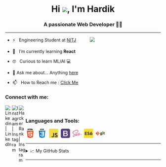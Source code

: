 

<h1 align="center">Hi <img src="https://media.giphy.com/media/hvRJCLFzcasrR4ia7z/giphy.gif" width="30px">, I'm Hardik</h1>
<h3 align="center">A passionate Web Developer 👨‍💻 </h3>

---

<img align='right' src="https://media.giphy.com/media/QssGEmpkyEOhBCb7e1/giphy.gif" width="230">

<!-- About Section --------------------------------------------------------------------------------------------- -->

-  ⚡  &nbsp; Engineering Student at [NITJ](https://www.nitj.ac.in/)

- 🌱 &nbsp; I’m currently learning **React**

- 🤓 &nbsp; Curious to learn ML/AI 💻

- 💬 Ask me about... Anything [here](https://docs.google.com/forms/d/e/1FAIpQLSfxpMAwHdRX9Nd9WjJyA3vzkXtUQdvfB05LaMTV6NExDZt2fQ/viewform?usp=sf_link)

- 📫 &nbsp; How to Reach me : [Click Me](https://hardikchopra242.github.io/hardikchopra/)

<!--  - 🙇 &nbsp; Currently working Repo -> []()    -->


### Connect with me:

[<img align="left" alt="Linkedin | LinkedIn" width="22px" src="https://cdn.jsdelivr.net/npm/simple-icons@v3/icons/linkedin.svg" />][linkedin]
[<img align="left" alt="Instagram | Instagram" width="22px" src="https://cdn.jsdelivr.net/npm/simple-icons@v3/icons/instagram.svg" />][instagram]
[<img align="left" alt="HackerRank | Instagram" width="22px" src="https://cdn.jsdelivr.net/npm/simple-icons@3.0.1/icons/hackerrank.svg" />][hackerrank]

<br />

### Languages and Tools:

<code><img height="30" src="https://raw.githubusercontent.com/github/explore/80688e429a7d4ef2fca1e82350fe8e3517d3494d/topics/html/html.png"></code>&nbsp;
<code><img height="30" src="https://raw.githubusercontent.com/github/explore/80688e429a7d4ef2fca1e82350fe8e3517d3494d/topics/css/css.png"></code>&nbsp;
<code><img height="30" src="https://raw.githubusercontent.com/github/explore/80688e429a7d4ef2fca1e82350fe8e3517d3494d/topics/javascript/javascript.png"></code>&nbsp;
<code><img height="30" src="https://raw.githubusercontent.com/github/explore/80688e429a7d4ef2fca1e82350fe8e3517d3494d/topics/bootstrap/bootstrap.png"></code>&nbsp;
<code><img height="30" src="https://raw.githubusercontent.com/github/explore/80688e429a7d4ef2fca1e82350fe8e3517d3494d/topics/sass/sass.png"></code>&nbsp;
<code><img height="30" src="https://raw.githubusercontent.com/github/explore/80688e429a7d4ef2fca1e82350fe8e3517d3494d/topics/es6/es6.png"></code>&nbsp;
<code><img height="30" src="https://raw.githubusercontent.com/github/explore/80688e429a7d4ef2fca1e82350fe8e3517d3494d/topics/git/git.png"></code>&nbsp;


<!-- Github Stats------------------------------------------------------------------------------------------------ -->
---

<details>
<summary>📈 My GitHub Stats</summary>

<!-- Readme Stats -->
<p align="center">&nbsp;
<img align="center" src="https://github-readme-stats.vercel.app/api?username=hardikchopra242&show_icons=true&theme=tokyonight" alt="HardikReadmeStats" />
</p>

<br />

<!-- Most Languages Used -->
<p align="center">&nbsp;
<img align="center" src="https://github-readme-stats.vercel.app/api/top-langs/?username=hardikchopra242&layout=compact&theme=tokyonight" />
</p>

<!-- ![visitors](https://visitor-badge.glitch.me/badge?page_id=hardikchopra242.hardikchopra242) -->

</details>

---

<!-- ------------------------------------------------------------------------------------------------------------- -->

<!-- Hyperlinks used above -->
[instagram]:https://www.instagram.com/hardik._.chopra/
[linkedin]: https://www.linkedin.com/in/hardik-chopra-62b6771a8/
[hackerrank]: https://www.hackerrank.com/hardikchopra242
<!-- ------------------------------------------------------------------------------------------------------------- -->


<!--DUMP!! -->

<!-- Older one
# Hello There!! <img src="https://media.giphy.com/media/hvRJCLFzcasrR4ia7z/giphy.gif" width="40px"></a>
<img align='right' src="https://media.giphy.com/media/QssGEmpkyEOhBCb7e1/giphy.gif" width="230">
## About Me :grinning:
```javascript
I am Hardik Chopra from Punjab,India.
I am an engineering student at NIT Jalandhar.
I am a future Full Stack Web Developer.
I’m learning MERN stack.
``` 
#### Currently suffering from Exams :zipper_mouth_face:  
<br /><br />
[![Hardik's github stats](https://github-readme-stats.vercel.app/api?username=hardikchopra242&show_icons=true&theme=radical)](https://github.com/hardikchopra242/github-readme-stats)
<!-- ![Hey there !! I'm Hardik](https://capsule-render.vercel.app/api?type=rect&color=timeGradient&height=200&section=header&text=Hi%20👋!I'm%20Hardik&fontSize=50&animation=fadeIn&&fontAlign=center) -->

